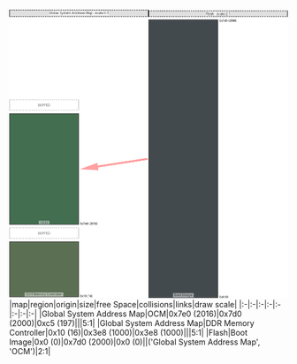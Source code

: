 ![memory map diagram](test_generate_doc_zynqmp_example_redux.png)
|map|region|origin|size|free Space|collisions|links|draw scale|
|:-|:-|:-|:-|:-|:-|:-|:-|
|Global System Address Map|<span style='color:(5, 62, 22)'>OCM</span>|0x7e0 (2016)|0x7d0 (2000)|0xc5 (197)|||5:1|
|Global System Address Map|<span style='color:(37, 64, 25)'>DDR Memory Controller</span>|0x10 (16)|0x3e8 (1000)|0x3e8 (1000)|||5:1|
|Flash|<span style='color:(5, 15, 20)'>Boot Image</span>|0x0 (0)|0x7d0 (2000)|0x0 (0)||('Global System Address Map', 'OCM')|2:1|
